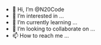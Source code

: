 - 👋 Hi, I’m @N20Code
- 👀 I’m interested in ...
- 🌱 I’m currently learning ...
- 💞️ I’m looking to collaborate on ...
- 📫 How to reach me ...

<!---
N20Code/N20Code is a ✨ special ✨ repository because its `README.md` (this file) appears on your GitHub profile.
You can click the Preview link to take a look at your changes.
--->
